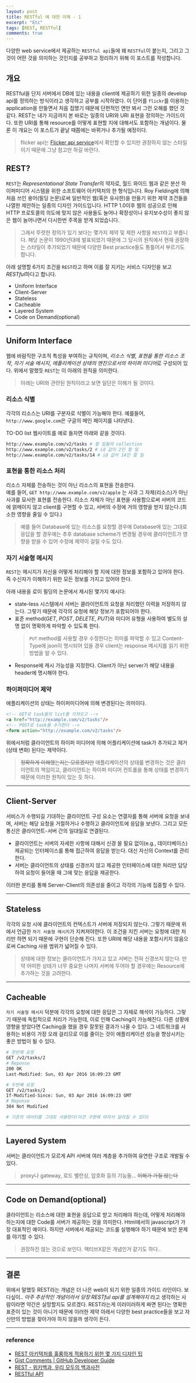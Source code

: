 ```yaml
---
layout: post
title: RESTful 에 대한 이해 - 1
excerpt: "Etc"
tags: [REST, RESTful]
comments: true
---
```


다양한 web service에서 제공하는 `RESTful api`들에 왜 `RESTful`이 붙는지, 그리고 그것이 어떤 것을 의미하는 것인지를 공부하고 정리하기 위해 이 포스트를 작성합니다.

## 개요

RESTful을 단지 서버에서 DB에 있는 내용을 client에 제공하기 위한 일종의 develop api를 정의하는 방식이라고 생각하고 공부를 시작하였다. 이 단어를 `flickr`를 이용하는 application을 만들면서 처음 접했기 때문에 단편적인 면만 봐서 그런 오해를 했던 것 같다.  REST는 내가 지금까지 본 바로는 일종의 URI와 URI 표현을 정의하는 가이드이다. 또한 URI를 통해 resource를 어떻게 표현할 지에 대해서도 포함하는 개념이다. 물론 이 개요는 이 포스트가 끝날 때쯤에는 바뀌거나 추가될 예정이다.

> flicker api는 [Flicker api service](https://www.flickr.com/services/api/)에서 확인할 수 있지만
권장하지 않는 스타일이기 때문에 그냥 참고만 하길 바란다. 

## REST?

`REST`는 *Representational State Transfer*의 약자로, 월드 와이드 웹과 같은 분산 하이퍼미디어 시스템을 위한 소프트웨어 아키텍처의 한 형식입니다. Roy Fielding에 의해 처음 쓰인 용어(필딩 논문)로써 일반적인 웹(혹은 유사한)을 만들기 위한 제약 조건들을 나열한 제안하는 일종의 디자인 가이드입니다. HTTP 1.0이후 웹의 성공으로 인해 HTTP 프로토콜의 의도에 맞지 않은 사용들도 늘어나 확장성이나 유지보수성이 좋지 않은 웹이 늘어나면서 다시한번 주목을 받게 되었습니다. 

> 그래서 뚜렷한 정의가 있기 보다는 몇가지 제약 및 제한 사항을 `REST`라고 부릅니다. 해당 논문이 1990년대에 발표되었기 때문에 그 당시의 원칙에서 현재 권장하는 스타일이 추가되었기 때문에 다양한 Best practice들도 통틀어서 부르기도 합니다.

아래 설명할 6가지 조건을 `REST`라고 하며 이를 잘 지키는 서비스 디자인을 보고 *RESTful*하다고 합니다.

* Uniform Interface
* Client-Server
* Stateless
* Cacheable
* Layered System
* Code on Demand(optional)

---
## Uniform Interface

웹에 바람직한 구조적 특성을 부여하는 규칙이며, *리소스 식별*, *표현을 통한 리소스 조작*, *자기 서술 메시지*, *에플리케이션 상태의 엔진으로서의 하이퍼 미디어*로 구성되어 있다. 위에서 말했듯 `REST`는 이 아래의 원칙을 의미한다.

> 아래는 URI와 관련된 원칙이라고 보면 일단은 이해가 될 것이다.

### 리소스 식별

각각의 리소스는 URI를 구분자로 식별이 가능해야 한다. 예를들어, `http://www.google.com`은 구글의 메인 페이지를 나타낸다.  

TO-DO list 웹사이트를 예로 들자면 아래와 같을 것이다.

``` sh
http://www.example.com/v2/tasks # 할 일들의 collection
http://www.example.com/v2/tasks/2 # id 값이 2인 할 일
http://www.example.com/v2/tasks/14 # id 값이 14인 할 일
```
 
### 표현을 통한 리소스 처리

리소스 자체를 전송하는 것이 아닌 리소스의 표현을 전송한다.  
예를 들어, `GET http://www.example.com/v2/apple` 는 사과 그 자체(리소스)가 아닌 사과를 묘사한 표현를 전송한다. 리소스 자체가 아닌 표현을 사용함으로써 서버의 코드에 얽메이지 않고 client를 구현할 수 있고, 서버의 수정에 거의 영향을 받지 않는다.(최소한 영향을 줄일 수 있다.)

> 예를 들어 Database에 있는 리소스를 요청할 경우에 Database에 있는 그대로 응답을 할 경우에는 추후 database scheme가 변경될 경우에 클라이언트가 영향을 받을 수 있어 수정에 제약이 걸릴 수도 있다.

### 자기 서술형 메시지

`REST`는 메시지가 자신을 어떻게 처리해야 할 지에 대한 정보를 포함하고 있어야 한다. 즉 수신자가 이해하기 위한 모든 정보를 가지고 있어야 한다.

아래 내용을 로이 필딩의 논문에서 제시된 몇가지 예시다: 

* state-less 시스템에서 서버는 클라이언트의 요청을 처리했던 이력을 저장하지 않는다. 그렇기 때문에 각각의 요청에 해당 정보가 포함되어야 한다.
* 표준 method(*GET*, *POST*, *DELETE*, *PUT*)와 미디어 유형을 사용하여 별도의 설명 없이 명확하게 파악할 수 있도록 한다.
    > `PUT` method를 사용할 경우 수정한다는 의미를 파악할 수 있고 Content-Type에 json이 명시되어 있을 경우 client는 response 메시지를 읽기 위한 방법을 알 수 있다.
* Response에 캐시 가능성을 지정한다. Client가 아닌 server가 해당 내용을 header에 명시해야 한다. 

### 하이퍼미디어 제약

애플리케이션의 상태는 하이퍼미디어에 의해 변경된다는 의미이다.

``` html
<!-- GET로 task들의 list를 가져오고 -->
<a href="http://example.com/v2/tasks"/>
<!-- POST로 task를 추가한다 -->
<form action="http://example.com/v2/tasks"/>
```
위에서처럼 클라이언트의 하이퍼 미디어에 의해 어플리케이션에 task가 추가되고 제거(상태 변화) 된다는 제약이다.

> ~~정확하게 이해했는지는 모르겠지만~~ 애플리케이션의 상태를 변경하는 것은 클라이언트의 책임이고, 클라이언트는 하이퍼 미디어 컨트롤을 통해 상태를 변경하기 때문에 이러한 원칙이 있는 듯 하다.

---

## Client-Server

서비스가 수행되길 기대하는 클라이언트 구성 요소는 연결자를 통해 서버에 요청을 보내며, 서버는 해당 요청을 거절하거나 수행하고 클라이언트에 응답을 보낸다. 그리고 모든 통신은 클라이언트-서버 간의 일대일로 연결된다.

* 클라이언트는 서버의 자세한 사항에 대해서 신경 쓸 필요 없이(e.g., 데이터베이스) 제공되는 인터페이스를 통해 접근하여 응답을 받는다. 대신 자신의 Context를 관리한다.  
* 서버는 클라이언트의 상태를 신경쓰지 않고 제공한 인터페이스에 대한 처리만 담당하여 요청이 들어올 때 그에 맞는 응답을 제공한다.  

이러한 분리를 통해 Server-Client의 의존성을 줄이고 각각의 기능에 집중할 수 있다.

---

## Stateless

각각의 요청 시에 클라이언트의 컨텍스트가 서버에 저장되지 않는다. 그렇기 때문에 위에서 언급한 `자기 서술형 메시지`가 지켜져야한다. 이 조건을 지킨 서버는 요청에 대한 처리만 하면 되기 때문에 구현이 단순해 진다. 또한 URI에 해당 내용을 포함시키지 않음으로써 Caching 사용 범위가 넓어질 수 있다.

> 상태에 대한 정보는 클라이언트가 가지고 있고 서버는 전혀 신경쓰지 않는다. 만약 어떠한 상태가 너무 중요한 나머지 서버에 두어야 할 경우에는 Resource에 추가하는 것을 고려한다. 

---

## Cacheable

`자기 서술형 메시지` 덕분에 각각의 요청에 대한 응답은 그 자체로 해석이 가능하다. 그렇기 때문에 독립적으로 처리가 가능한데, 이로 인해 Caching이 가능해진다. 다른 상황에 영향을 받았다면 Caching을 했을 경우 잘못된 결과가 나올 수 있다. 그 네트워크를 사용하는 비용이 가장 오래 걸리므로 이를 줄이는 것이 애플리케이션 성능을 향상시키는 좋은 방법이 될 수 있다.

``` sh
# 첫번재 요청
GET /v2/tasks/2
# Reponse
200 OK
Last-Modified: Sun, 03 Apr 2016 16:09:23 GMT

# 두번째 요청
GET /v2/tasks/2
If-Modified-Since: Sun, 03 Apr 2016 16:09:23 GMT
# Reponse
304 Not Modified

# 기존의 데이터를 그대로 사용한다(이건 구현에 따라서 달라질 수 있다)
```

---

## Layered System

서버는 클라이언트가 모르게 API 서버에 여러 계층을 추가하여 유연한 구조로 개발될 수 있다.

> proxy나 gateway, 로드 밸런싱, 암호화 등의 기능들... ~~이해가 가질 않는다~~

---

## Code on Demand(optional)

클라이언트는 리소스에 대한 표현을 응답으로 받고 처리해야 하는데, 어떻게 처리해야 하는지에 대한 Code를 서버가 제공하는 것을 의미한다. Html에서의 javascript가 가장 대표적인 예이다. 
하지만 서버에서 제공되는 코드를 실행해야 하기 때문에 보안 문제를 야기할 수 있다. 

> 권장하진 않는 것으로 보인다. 엑티브X같은 개념인거 같기도 하다..

---

## 결론

위에서 말했듯 REST라는 개념은 더 나은 web이 되기 위한 일종의 가이드 라인이다. 보다싶이.. *아주 추상적인 개념이라서 당장 RESTful api를 설계해야지* 라고 생각하는 사람이라면 약간은 실망할지도 모르겠다. REST라는게 이러이러하게 짜면 된다는 명확한 표준이 있는 것이 아니기 때문에 이러한 제약 아래서 다양한 best practice들을 보고 자신만의 방법을 찾아가야 하지 않을까 생각이 든다.

---

### reference
* [REST 아키텍처를 훌륭하게 적용하기 위한 몇 가지 디자인 팁](https://spoqa.github.io/2012/02/27/rest-introduction.html)
* [Gist Comments | GitHub Developer Guide](https://developer.github.com/v3/gists/comments/)
* [REST - 위키백과, 우리 모두의 백과사전](https://ko.wikipedia.org/wiki/REST)
* [RESTful API](http://yeoubi.net/blog/restful-api/)
